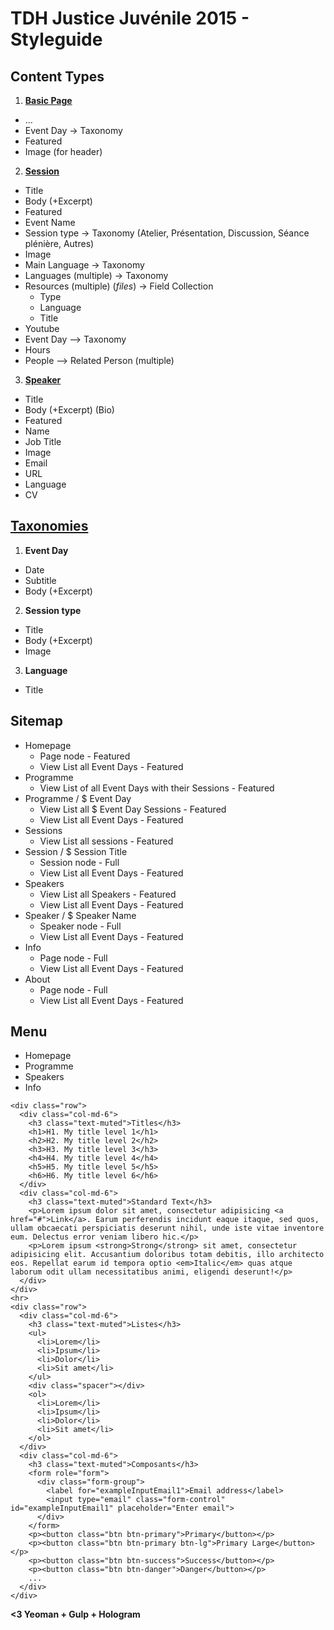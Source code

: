 # TDH Justice Juvénile 2015 - Styleguide

## Content Types

1. [**Basic Page**](tdh_justice_juvenile_-_basic_page.html)
  - …
  - Event Day -> Taxonomy
  - Featured
  - Image (for header)
2. [**Session**](tdh_justice_juvenile_-_session.html)
  - Title
  - Body (+Excerpt)
  - Featured
  - Event Name
  - Session type -> Taxonomy (Atelier, Présentation, Discussion, Séance plénière, Autres)
  - Image
  - Main Language -> Taxonomy
  - Languages (multiple) -> Taxonomy
  - Resources (multiple) (*files*) -> Field Collection
    - Type
    - Language
    - Title
  - Youtube
  - Event Day —> Taxonomy
  - Hours
  - People —> Related Person (multiple)
3. [**Speaker**](tdh_justice_juvenile_-_speaker.html)
  - Title
  - Body (+Excerpt) (Bio)
  - Featured
  - Name
  - Job Title
  - Image
  - Email
  - URL
  - Language
  - CV

## **[Taxonomies](tdh_justice_juvenile_-_taxonomies.html)**

1. **Event Day**
  - Date
  - Subtitle
  - Body (+Excerpt)
2. **Session type**
  - Title
  - Body (+Excerpt)
  - Image
3. **Language**
  - Title

## Sitemap

- Homepage
  - Page node - Featured
  - View List all Event Days - Featured
- Programme
  - View List of all Event Days with their Sessions - Featured
- Programme / $ Event Day 
  - View List all $ Event Day Sessions - Featured
  - View List all Event Days - Featured
- Sessions
  - View List all sessions - Featured
- Session / $ Session Title
  - Session node - Full
  - View List all Event Days - Featured
- Speakers
  - View List all Speakers - Featured
  - View List all Event Days - Featured
- Speaker / $ Speaker Name
  - Speaker node - Full
  - View List all Event Days - Featured
- Info
  - Page node - Full
  - View List all Event Days - Featured
- About
  - Page node - Full
  - View List all Event Days - Featured

## Menu
 
- Homepage
- Programme
- Speakers
- Info

```none_example
<div class="row">
  <div class="col-md-6">
    <h3 class="text-muted">Titles</h3>
    <h1>H1. My title level 1</h1>
    <h2>H2. My title level 2</h2>
    <h3>H3. My title level 3</h3>
    <h4>H4. My title level 4</h4>
    <h5>H5. My title level 5</h5>
    <h6>H6. My title level 6</h6>
  </div>
  <div class="col-md-6">
    <h3 class="text-muted">Standard Text</h3>
    <p>Lorem ipsum dolor sit amet, consectetur adipisicing <a href="#">Link</a>. Earum perferendis incidunt eaque itaque, sed quos, ullam obcaecati perspiciatis deserunt nihil, unde iste vitae inventore eum. Delectus error veniam libero hic.</p>
    <p>Lorem ipsum <strong>Strong</strong> sit amet, consectetur adipisicing elit. Accusantium doloribus totam debitis, illo architecto eos. Repellat earum id tempora optio <em>Italic</em> quas atque laborum odit ullam necessitatibus animi, eligendi deserunt!</p>
  </div>
</div>
<hr>
<div class="row">
  <div class="col-md-6">
    <h3 class="text-muted">Listes</h3>
    <ul>
      <li>Lorem</li>
      <li>Ipsum</li>
      <li>Dolor</li>
      <li>Sit amet</li>
    </ul>
    <div class="spacer"></div>
    <ol>
      <li>Lorem</li>
      <li>Ipsum</li>
      <li>Dolor</li>
      <li>Sit amet</li>
    </ol>
  </div>
  <div class="col-md-6">
    <h3 class="text-muted">Composants</h3>
    <form role="form">
      <div class="form-group">
        <label for="exampleInputEmail1">Email address</label>
        <input type="email" class="form-control" id="exampleInputEmail1" placeholder="Enter email">
      </div>
    </form>
    <p><button class="btn btn-primary">Primary</button></p>
    <p><button class="btn btn-primary btn-lg">Primary Large</button></p>
    <p><button class="btn btn-success">Success</button></p>
    <p><button class="btn btn-danger">Danger</button></p>
    ...
  </div>
</div>
```

**<3 Yeoman + Gulp + Hologram**